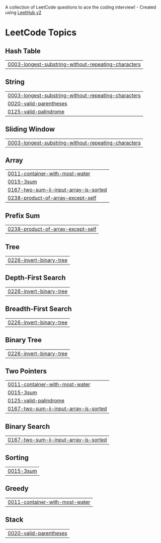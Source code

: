 A collection of LeetCode questions to ace the coding interview! - Created using [LeetHub v2](https://github.com/arunbhardwaj/LeetHub-2.0)
<!---LeetCode Topics Start-->
# LeetCode Topics
## Hash Table
|  |
| ------- |
| [0003-longest-substring-without-repeating-characters](https://github.com/Jae586/Leetcode-Submissions/tree/master/0003-longest-substring-without-repeating-characters) |
## String
|  |
| ------- |
| [0003-longest-substring-without-repeating-characters](https://github.com/Jae586/Leetcode-Submissions/tree/master/0003-longest-substring-without-repeating-characters) |
| [0020-valid-parentheses](https://github.com/Jae586/Leetcode-Submissions/tree/master/0020-valid-parentheses) |
| [0125-valid-palindrome](https://github.com/Jae586/Leetcode-Submissions/tree/master/0125-valid-palindrome) |
## Sliding Window
|  |
| ------- |
| [0003-longest-substring-without-repeating-characters](https://github.com/Jae586/Leetcode-Submissions/tree/master/0003-longest-substring-without-repeating-characters) |
## Array
|  |
| ------- |
| [0011-container-with-most-water](https://github.com/Jae586/Leetcode-Submissions/tree/master/0011-container-with-most-water) |
| [0015-3sum](https://github.com/Jae586/Leetcode-Submissions/tree/master/0015-3sum) |
| [0167-two-sum-ii-input-array-is-sorted](https://github.com/Jae586/Leetcode-Submissions/tree/master/0167-two-sum-ii-input-array-is-sorted) |
| [0238-product-of-array-except-self](https://github.com/Jae586/Leetcode-Submissions/tree/master/0238-product-of-array-except-self) |
## Prefix Sum
|  |
| ------- |
| [0238-product-of-array-except-self](https://github.com/Jae586/Leetcode-Submissions/tree/master/0238-product-of-array-except-self) |
## Tree
|  |
| ------- |
| [0226-invert-binary-tree](https://github.com/Jae586/Leetcode-Submissions/tree/master/0226-invert-binary-tree) |
## Depth-First Search
|  |
| ------- |
| [0226-invert-binary-tree](https://github.com/Jae586/Leetcode-Submissions/tree/master/0226-invert-binary-tree) |
## Breadth-First Search
|  |
| ------- |
| [0226-invert-binary-tree](https://github.com/Jae586/Leetcode-Submissions/tree/master/0226-invert-binary-tree) |
## Binary Tree
|  |
| ------- |
| [0226-invert-binary-tree](https://github.com/Jae586/Leetcode-Submissions/tree/master/0226-invert-binary-tree) |
## Two Pointers
|  |
| ------- |
| [0011-container-with-most-water](https://github.com/Jae586/Leetcode-Submissions/tree/master/0011-container-with-most-water) |
| [0015-3sum](https://github.com/Jae586/Leetcode-Submissions/tree/master/0015-3sum) |
| [0125-valid-palindrome](https://github.com/Jae586/Leetcode-Submissions/tree/master/0125-valid-palindrome) |
| [0167-two-sum-ii-input-array-is-sorted](https://github.com/Jae586/Leetcode-Submissions/tree/master/0167-two-sum-ii-input-array-is-sorted) |
## Binary Search
|  |
| ------- |
| [0167-two-sum-ii-input-array-is-sorted](https://github.com/Jae586/Leetcode-Submissions/tree/master/0167-two-sum-ii-input-array-is-sorted) |
## Sorting
|  |
| ------- |
| [0015-3sum](https://github.com/Jae586/Leetcode-Submissions/tree/master/0015-3sum) |
## Greedy
|  |
| ------- |
| [0011-container-with-most-water](https://github.com/Jae586/Leetcode-Submissions/tree/master/0011-container-with-most-water) |
## Stack
|  |
| ------- |
| [0020-valid-parentheses](https://github.com/Jae586/Leetcode-Submissions/tree/master/0020-valid-parentheses) |
<!---LeetCode Topics End-->